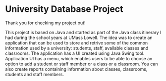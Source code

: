<h1>University Database Project</h1>
<p>Thank you for checking my project out!</p>
<p>This project is based on Java and started as part of the Java class itinerary I had during the school years at UMass Lowell. 
The idea was to create an application that can be used to store and retrive some of the common information used by a university: students, staff, 
available classes and classrooms. The application has a UI created using Java Swing tool. Application UI has a menu, which enables users
to be able to choose an option to add a student or staff member or a class or a classroom. You can also create reports containing information 
about classes, classrooms, students and staff members.</p>
